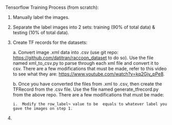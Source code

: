 Tensorflow Training Process (from scratch):
1.	Manually label the images. 
2.	Separate the label images into 2 sets: training (90% of total data) & testing (10% of total data).
3.	Create TF records for the datasets:
    
    a.	Convert image .xml data into .csv (use git repo: https://github.com/datitran/raccoon_dataset to do so). Use the file  named xml_to_csv.py to parse through each xml file and convert it to csv. There are a few modifications that must be made, refer to this video to see what they are: https://www.youtube.com/watch?v=kq2Gjv_pPe8.  
    
    b.	Once you have converted the files from .xml to .csv, then create the TFRecord from the .csv file. Use the file named generate_tfrecord.py from the above repo. There are a few modifications that must be made:
        
        i.	Modify the row_label¬ value to be  equals to whatever label you gave the images on step 1. 
4.	
